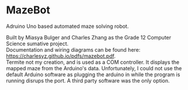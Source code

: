 # MazeBot
Adruino Uno based automated maze solving robot.  

Built by Miasya Bulger and Charles Zhang as the Grade 12 Computer Science sumative project.  
Documentation and wiring diagrams can be found here: https://charlesyz.github.io/pdfs/mazebot.pdf.  
Termite not my creation, and is used as a COM controller. It displays the mapped maze from the Arduino's data. Unfortunately, I could not use the default Arduino software as plugging the arduino in while the program is running disrups the port. A third party software was the only option.  
